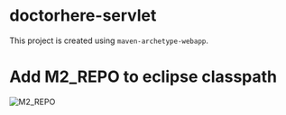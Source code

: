 doctorhere-servlet
==================

This project is created using `maven-archetype-webapp`.

Add M2_REPO to eclipse classpath
==================

![M2_REPO](https://github.com/iPrayag/doctorhere-servlet/raw/master/snaps/M2_REPO_ECLIPSE.jpg)


